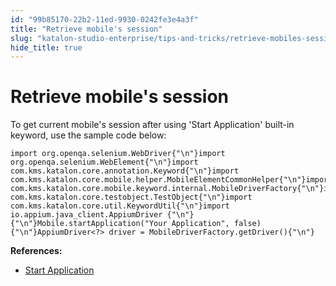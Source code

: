 ```yaml
---
id: "99b85170-22b2-11ed-9930-0242fe3e4a3f"
title: "Retrieve mobile's session"
slug: "katalon-studio-enterprise/tips-and-tricks/retrieve-mobiles-session"
hide_title: true
---
```

  

# <a id="id" class="anchor_top_offset"/><a id="ariaid-title1" class="anchor_top_offset"/>Retrieve mobile's session

  
    
<p xmlns="http://www.w3.org/1999/xhtml" className="p">To get current mobile's session after using 'Start Application'   built-in keyword, use the sample code below:</p> 
          
<pre xmlns="http://www.w3.org/1999/xhtml" className="pre codeblock"><code>import org.openqa.selenium.WebDriver{"\n"}import org.openqa.selenium.WebElement{"\n"}import com.kms.katalon.core.annotation.Keyword{"\n"}import com.kms.katalon.core.mobile.helper.MobileElementCommonHelper{"\n"}import com.kms.katalon.core.mobile.keyword.internal.MobileDriverFactory{"\n"}import com.kms.katalon.core.testobject.TestObject{"\n"}import com.kms.katalon.core.util.KeywordUtil{"\n"}import io.appium.java_client.AppiumDriver {"\n"}{"\n"}Mobile.startApplication("Your Application", false){"\n"}AppiumDriver&lt;?&gt; driver = MobileDriverFactory.getDriver(){"\n"}</code></pre> 
        
<p xmlns="http://www.w3.org/1999/xhtml" className="p">   <strong className="ph b">References:</strong> </p> 
    
<ul xmlns="http://www.w3.org/1999/xhtml" className="ul">   <li className="li">     <a className="xref j-external-link" href="http:///display/KD/%5BMobile%5D+Start+Application" target="_blank">Start       Application</a>   </li> </ul> 
  

